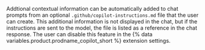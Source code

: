 Addtional contextual information can be automatically added to chat prompts from an optional `.github/copilot-instructions.md` file that the user can create. This additional information is not displayed in the chat, but if the instructions are sent to the model, the file is listed as a reference in the chat response. The user can disable this feature in the {% data variables.product.prodname_copilot_short %} extension settings.
